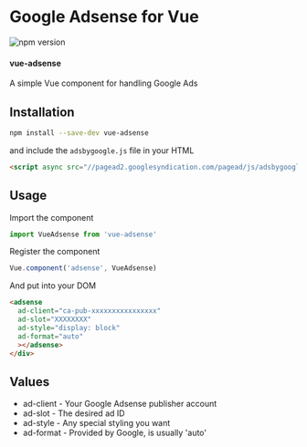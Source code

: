 # Google Adsense for Vue
![npm version](https://badge.fury.io/js/vue-adsense.svg)

#### vue-adsense

A simple Vue component for handling Google Ads

## Installation

```bash
npm install --save-dev vue-adsense
```

and include the `adsbygoogle.js` file in your HTML

```html
<script async src="//pagead2.googlesyndication.com/pagead/js/adsbygoogle.js"></script>
```

## Usage

Import the component

```js
import VueAdsense from 'vue-adsense'
```

Register the component

```js
Vue.component('adsense', VueAdsense)
```

And put into your DOM

```html
<adsense
  ad-client="ca-pub-xxxxxxxxxxxxxxxx"
  ad-slot="XXXXXXXX"
  ad-style="display: block"
  ad-format="auto"
  ></adsense>
</div>
```

## Values

* ad-client - Your Google Adsense publisher account
* ad-slot - The desired ad ID
* ad-style - Any special styling you want
* ad-format - Provided by Google, is usually 'auto'
